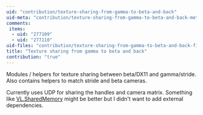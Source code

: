 ```yaml
---
uid: "contribution/texture-sharing-from-gamma-to-beta-and-back"
uid-meta: "contribution/texture-sharing-from-gamma-to-beta-and-back-meta"
comments: 
 items: 
  - uid: "277109"
  - uid: "277110"
uid-files: "contribution/texture-sharing-from-gamma-to-beta-and-back-files"
title: "Texture sharing from gamma to beta and back"
contribution: "true"
---
```


Modules / helpers for texture sharing between beta/DX11 and gamma/stride.
Also contains helpers to match stride and beta cameras.

Currently uses UDP for sharing the handles and camera matrix.
Something like [VL.SharedMemory](https://github.com/cnisidis/VL.SharedMemory) might be better but I didn't want to add external dependencies.
